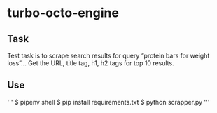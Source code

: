 # turbo-octo-engine

## Task

Test task is to scrape search results for query “protein bars for weight loss”...
Get the URL, title tag, h1, h2 tags for top 10 results.

## Use

'''
$ pipenv shell
$ pip install requirements.txt
$ python scrapper.py
'''